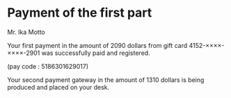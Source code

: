 Payment of the first part
=====================================

Mr. Ika Motto

Your first payment in the amount of 2090 dollars from gift card 4152-××××-××××-2901 was successfully paid and registered.

(pay code : 5186301629017)

Your second payment gateway in the amount of 1310 dollars is being produced and placed on your desk.
